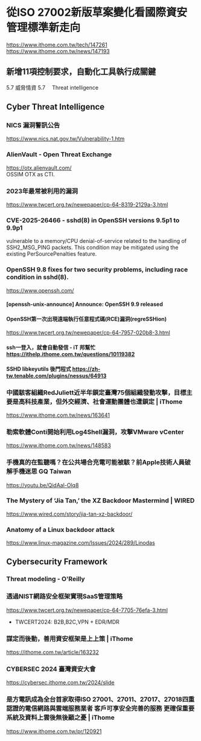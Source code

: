 # 從ISO 27002新版草案變化看國際資安管理標準新走向
https://www.ithome.com.tw/tech/147261 <br>
https://www.ithome.com.tw/news/147193
## 新增11項控制要求，自動化工具執行成關鍵
5.7	威脅情資 5.7　	Threat intelligence
## Cyber Threat Intelligence
### NICS 漏洞警訊公告
https://www.nics.nat.gov.tw/Vulnerability-1.htm
### AlienVault - Open Threat Exchange
https://otx.alienvault.com/ <br>
OSSIM OTX as CTI.
### 2023年最常被利用的漏洞
https://www.twcert.org.tw/newepaper/cp-64-8319-2129a-3.html
### CVE-2025-26466 - sshd(8) in OpenSSH versions 9.5p1 to 9.9p1 
vulnerable to a memory/CPU denial-of-service related to the handling of SSH2_MSG_PING packets. This condition may be mitigated using the existing PerSourcePenalties feature.
### OpenSSH 9.8 fixes for two security problems, including race condition in sshd(8).
https://www.openssh.com/
#### [openssh-unix-announce] Announce: OpenSSH 9.9 released
#### OpenSSH第一次出現遠端執行任意程式碼(RCE)漏洞(regreSSHion)
https://www.twcert.org.tw/newepaper/cp-64-7957-020b8-3.html
#### ssh一登入，就會自動發信 - iT 邦幫忙 https://ithelp.ithome.com.tw/questions/10119382
#### SSHD libkeyutils 後門程式 https://zh-tw.tenable.com/plugins/nessus/64913
### 中國駭客組織RedJuliett近半年鎖定臺灣75個組織發動攻擊，目標主要是高科技產業，但外交經濟、社會運動團體也遭鎖定 | iThome
https://www.ithome.com.tw/news/163641
### 勒索軟體Conti開始利用Log4Shell漏洞，攻擊VMware vCenter
https://www.ithome.com.tw/news/148583
### 手機真的在監聽嗎？在公共場合充電可能被駭？前Apple技術人員破解手機迷思 GQ Taiwan
https://youtu.be/QidAal-Olq8
### The Mystery of ‘Jia Tan,’ the XZ Backdoor Mastermind | WIRED
https://www.wired.com/story/jia-tan-xz-backdoor/
### Anatomy of a Linux backdoor attack
https://www.linux-magazine.com/Issues/2024/289/Linodas
## Cybersecurity Framework 
### Threat modeling - O'Reilly
### 透過NIST網路安全框架實現SaaS管理策略
https://www.twcert.org.tw/newepaper/cp-64-7705-76efa-3.html
 - TWCERT2024: B2B,B2C,VPN + EDR/MDR
### 謀定而後動，善用資安框架是上上策 | iThome
https://ithome.com.tw/article/163232
### CYBERSEC 2024 臺灣資安大會
https://cybersec.ithome.com.tw/2024/slide
### 是方電訊成為全台首家取得ISO 27001、27011、27017、27018四重認證的電信網路與雲端服務業者 客戶可享安全完善的服務 更確保重要系統及資料上雲後無後顧之憂 | iThome
https://www.ithome.com.tw/pr/120921
